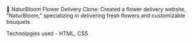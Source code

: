 📌 NaturBloom Flower Delivery Clone:
Created a flower delivery website, "NaturBloom," specializing in delivering fresh flowers and customizable bouquets.

Technolpgies used - HTML, CSS
